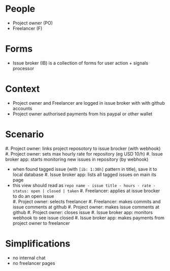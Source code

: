 People
======

- Project owner (PO)
- Freelancer (F)

Forms
=====

- Issue broker (IB) is a collection of forms for user action + signals processor 

Context 
======

- Project owner and Freelancer are logged in issue broker with with  github accounts
- Project owner authorised payments from his paypal or other wallet

Scenario
========

#. Project owner: links project reposotory to issue brocker (with webhook)
#. Project owner: sets max hourly rate for repository (eg USD 10/h)
#. Issue broker app: starts monitoring new issues in repository (by webhook)
   - when found tagged issue (with ```[ib: 1:30h]``` pattern in title), save it to local database
#. Issue broker app: lists all tagged issues on main its page 
   - this view should read as ```repo name - issue title - hours - rate - status: open | closed | taken```
#. Freelancer: applies at issue brocker to do an open issue  
#. Project owner: selects freelancer
#. Freelancer: makes commits and issue comments at github
#. Project owner: makes issue comments at github
#. Project owner: closes issue
#. Issue broker app: monitors webhook to see issue closed
#. Issue broker app: makes payments from project owner to freelancer


Simplifications 
===============
- no internal chat 
- no freelancer pages
